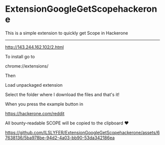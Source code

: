 # ExtensionGoogleGetScopehackerone
This is a simple extension to quickly get Scope in Hackerone


--------------

http://143.244.162.102/2.html

To install go to

chrome://extensions/


Then

Load unpackaged extension

Select the folder where I download the files and that's it!


When you press the example button in


https://hackerone.com/reddit


All bounty-readable SCOPE will be copied to the clipboard ♥




https://github.com/ILSLYFER/ExtensionGoogleGetScopehackerone/assets/67638136/5ba978be-94d2-4a03-bb90-53da342186ea


